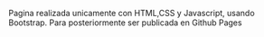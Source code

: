 Pagina realizada unicamente con HTML,CSS y Javascript, usando Bootstrap. Para posteriormente ser publicada en Github Pages
